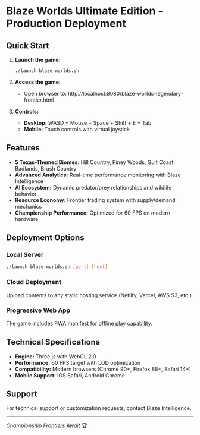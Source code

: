 # Blaze Worlds Ultimate Edition - Production Deployment

## Quick Start

1. **Launch the game:**
   ```bash
   ./launch-blaze-worlds.sh
   ```

2. **Access the game:**
   - Open browser to: http://localhost:8080/blaze-worlds-legendary-frontier.html

3. **Controls:**
   - **Desktop:** WASD + Mouse + Space + Shift + E + Tab
   - **Mobile:** Touch controls with virtual joystick

## Features

- **5 Texas-Themed Biomes:** Hill Country, Piney Woods, Gulf Coast, Badlands, Brush Country
- **Advanced Analytics:** Real-time performance monitoring with Blaze Intelligence
- **AI Ecosystem:** Dynamic predator/prey relationships and wildlife behavior
- **Resource Economy:** Frontier trading system with supply/demand mechanics
- **Championship Performance:** Optimized for 60 FPS on modern hardware

## Deployment Options

### Local Server
```bash
./launch-blaze-worlds.sh [port] [host]
```

### Cloud Deployment
Upload contents to any static hosting service (Netlify, Vercel, AWS S3, etc.)

### Progressive Web App
The game includes PWA manifest for offline play capability.

## Technical Specifications

- **Engine:** Three.js with WebGL 2.0
- **Performance:** 60 FPS target with LOD optimization
- **Compatibility:** Modern browsers (Chrome 90+, Firefox 88+, Safari 14+)
- **Mobile Support:** iOS Safari, Android Chrome

## Support

For technical support or customization requests, contact Blaze Intelligence.

---

*Championship Frontiers Await* 🏆
